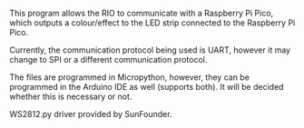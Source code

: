 This program allows the RIO to communicate with a Raspberry Pi Pico, which outputs a colour/effect to the LED strip connected to the Raspberry Pi Pico.

Currently, the communication protocol being used is UART, however it may change to SPI or a different communication protocol.

The files are programmed in Micropython, however, they can be programmed in the Arduino IDE as well (supports both). It will be decided whether this is necessary or not. 

WS2812.py driver provided by SunFounder.  
